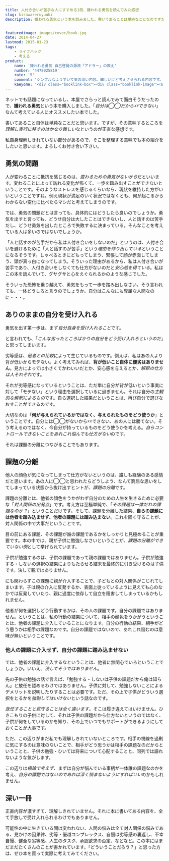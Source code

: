 ```yaml
---
title: 人付き合いが苦手な人にすすめる1冊、嫌われる勇気を読んでみた感想
slug: kirawareruyuuki
description: 嫌われる勇気という本を読みました。書いてあることは単純なことなのですが、その意味するところは奥深く、理解して実際に行動に移すのはなかなか難しそうです。読み返してみると新たな発見があるので、定期的に読みたい本ですね。


featuredimage: images/cover/book.jpg
date: 2014-04-27
lastmod: 2015-01-23
tags: 
    - ライフハック
    - 考える
product:
    name: '嫌われる勇気 自己啓発の源流「アドラー」の教え'
    number: '4478025819'
    rate: '5'
    comment: 'シンプルなようでいて奥の深い内容。難しいけど考えさせられる内容です。'
    kaeyome: '<div class="booklink-box"><div class="booklink-image"><a href="http://www.amazon.co.jp/exec/obidos/asin/4478025819/illusionspace-22/" rel="nofollow" target="_blank"><img src="http://ecx.images-amazon.com/images/I/51ETFNtF1OL._SL160_.jpg" style="border: none;" /></a></div><div class="booklink-info"><div class="booklink-name"><a href="http://www.amazon.co.jp/exec/obidos/asin/4478025819/illusionspace-22/" rel="nofollow" target="_blank">嫌われる勇気―――自己啓発の源流「アドラー」の教え</a><div class="booklink-powered-date">posted with <a href="http://yomereba.com" rel="nofollow" target="_blank">ヨメレバ</a></div></div><div class="booklink-detail">岸見 一郎,古賀 史健 ダイヤモンド社 2013-12-13    </div><div class="booklink-link2"><div class="shoplinkamazon"><a href="http://www.amazon.co.jp/exec/obidos/asin/4478025819/illusionspace-22/" rel="nofollow" target="_blank" title="アマゾン" >Amazonで購入</a></div><div class="shoplinkrakuten"><a href="http://hb.afl.rakuten.co.jp/hgc/11acbc01.369b1bf6.11acbc02.cabf9fe9/?pc=http%3A%2F%2Fbooks.rakuten.co.jp%2Frb%2F12570589%2F%3Fscid%3Daf_ich_link_urltxt%26m%3Dhttp%3A%2F%2Fm.rakuten.co.jp%2Fev%2Fbook%2F" rel="nofollow" target="_blank" title="楽天ブックス" >楽天ブックスで購入</a></div>                         <div class="shoplinkkino"><a href="http://ck.jp.ap.valuecommerce.com/servlet/referral?sid=3085416&pid=882196163&vc_url=http%3A%2F%2Fwww.kinokuniya.co.jp%2Ff%2Fdsg-01-9784478025819" target="_blank" title="kino" >紀伊國屋書店で購入<img src="https://ad.jp.ap.valuecommerce.com/servlet/gifbanner?sid=3085416&pid=882196163" height="1" width="1" border="0"></a></div>                   </div></div><div class="booklink-footer"></div></div>'
---
```


ネットでも話題になっているし、本屋でさらっと読んでみて面白そうだったので、<strong>嫌われる勇気</strong>という本を購入しました。「<em>自分は◯◯だから☓☓できない</em>」なんて考えている人にオススメしたい本でした。

書いてあること自体は単純なことだと思います。ですが、その意味するところを<em>理解し実行に移すのはかなり難しい</em>なというのが正直な感想です。

私自身理解しきれていない部分があるので、そこを整理する意味でも本の紹介をしたいと思います。よろしくお付き合い下さい。


## 勇気の問題


人が変わることに抵抗を感じるのは、<em>変わるための勇気がないから</em>だといいます。変わることによって訪れる変化が怖くて、一歩を踏み出すことができないということです。そのようなストレスを感じるくらいなら、現状を維持した方がいいということですね。例え現状が満足のいく状況ではなくとも、何が起こるからわからない変化に比べたらマシだと考えてしまうのです。

では、勇気の問題だとは言っても、具体的にはどうしたら良いのでしょうか。勇気を出すと言っても、どうせ自分は大したことはできないし、人と話すのは苦手だし、どうせ勇気を出したところで失敗するに決まっている。そんなことを考えている人は多いのではないでしょうか。

「人と話すのが苦手だから私は人付き合いをしないのだ」というのは、人付き合いを避けるために「人と話すのが苦手」という<em>理由を作り出している</em>ということになるそうです。しゃべるときにどもってしまう、緊張して顔が赤面してしまう、頭が真っ白になってしまう。そういった理由があるから、私は人付き合いが苦手であり、人付き合いをしなくても仕方がないのだと<em>安心感を得ている</em>。私はこの本を読んでいて、グサグサと心をえぐられるかのような感じでした。

そういった恐怖を乗り越えて、勇気をもって一歩を踏み出しなさい。そう言われても、一体どうしろと言うのでしょうか。自分はこんなにも卑屈な人間なのに・・・。


## ありのままの自分を受け入れる


勇気を出す第一歩は、まず<em>自分自身を受け入れること</em>です。

と言われても、「<em>こんな劣ったところばかりの自分をどう受け入れろというのだ</em>」と思ってしまいます。

劣等感は、<em>他者との比較</em>によって生じているものです。例えば、私はあの人より背が低いからモテない。よく考えてみれば、<strong>背が低いこと自体に優劣はありません</strong>。見方によっては小さくてかわいいだとか、安心感を与えるとか、<em>解釈の仕方は人それぞれ</em>です。

それが劣等感になっているということは、ただ単に自分が背が低いという事実に対して「モテない」という理由を選択しているに過ぎません。それは自分の<em>主観的な解釈によるもの</em>です。自ら選択した結果だということは、再び自分で選びなおすことができるのです。

大切なのは「<strong>何が与えられているかではなく、与えられたものをどう使うか</strong>」ということです。自分には◯◯がないから☓☓できない、あの人には勝てない。そう考えるのではなく、今自分が持っているものをどう使うかを考える。<em>自らコントロールできないことをあれこれ悩んでも仕方がない</em>のです。

それは課題の分離につながることでもあります。


## 課題の分離


他人の顔色が気になってしまって仕方がないというのは、誰しも経験のある感情だと思います。あの人に◯◯と思われたらどうしよう、なんて窮屈な思いをしてしまっている状態から抜け出すヒントが、<em>課題の分離</em>です。

課題の分離とは、他者の顔色をうかがわず自分のための人生を生きるために必要な「<em>対人関係の出発点</em>」です。考え方は至極単純で、「<em>その課題は一体だれの課題なのか？</em>」ということだけです。そして、課題を分離した結果、<strong>自らの課題には他者を踏み込ませず、他者の課題には踏み込まない</strong>。これを固く守ることが、対人関係の中で大事だということです。

目の前にある課題、その課題が誰の課題であるかをしっかりと見極めることが重要です。本の中では、親が子供に勉強しなさいということが、<em>課題の分離ができていない例</em>として挙げられています。

子供が勉強するのは、子供の課題であって親の課題ではありません。子供が勉強する・しないの選択の結果によりもたらせる結末を最終的に引き受けるのは子供です。決して親ではありません。

にも関わらずこの課題に親が介入することで、子どもとの対人関係がこじれてしまいます。子は親の介入に反発するか、表面上従っているように見えても心のなかでは反発していたり、親に過度に依存して自立を阻害してしまっているかもしれません。

他者が何を選択しどう行動するかは、その人の課題です。自分の課題ではありません。ということは、私の行動の結果について、相手の顔色をうかがうということは、他者の課題に介入していることになります。自分の行動の結果、相手がどう思うかは相手の課題なのです。自分の課題ではないので、あれこれ悩むのは意味が無いということです。


### 他人の課題に介入せず、自分の課題に踏み込ませない


では、他者の課題に介入するなということは、他者に無関心でいろということでしょうか。いいえ、<em>決してそうではありません</em>。

先の子供の勉強の話で言えば、「勉強する・しないは子供の課題だから俺は知らん」と放任を認めるわけではありません。子供に対して、勉強しないことによるデメリットを説明したりすることは必要です。ただ、その上で子供がどういう選択をとるかを<em>強制してはいけない</em>という話なのです。

<em>放任することと見守ることは全く違います</em>。そこは履き違えてはいけません。ひきこもりの子供に対して、それは子供の課題だから仕方ないというのではなく、子供が何をしているのかを知り、その上でいつでもサポートができるようにしておくことが大事です。

ただ、この辺りがまだ私でも理解しきれていないところです。相手の視線を過剰に気にするのは意味のないことで、相手がどう思うかは相手の課題なのだからということと、子供の勉強・ひいては将来について心配することと、同列では語れないような気がします。

この辺りは<em>極論で考えず</em>、まずは自分が悩んでいる事柄が一体誰の課題なのかを考え、<em>自分の課題ではないのであれば深く悩まないようにすればいい</em>のかもしれません。


## 深い一冊


正直内容が濃すぎて、理解しきれていません。それに本に書いてある内容を、全て手放しで受け入れられるわけでもありません。

可能性の中に生きている間は変われない、人間の悩みは全て対人関係の悩みである、見かけの因果律、劣等・優越コンプレックス、自慢は劣等感の裏返し、不幸自慢、健全な劣等感、人生のタスク、承認欲求の否定、などなど。この本にはまだまだたくさんのことが書かれています。「どういうことだろう？」と思った方は、ぜひ本を買って実際に考えてみてください。


  